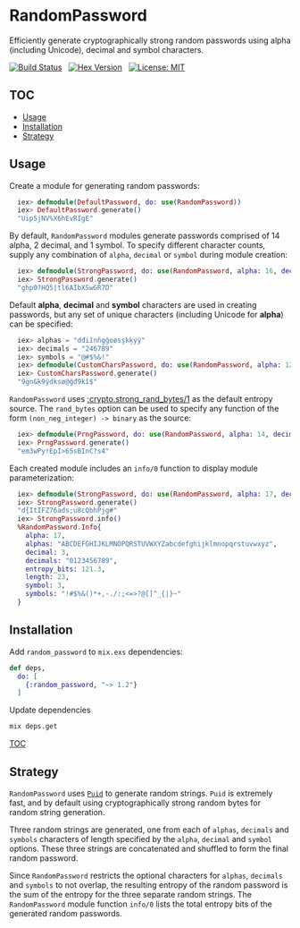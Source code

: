 # RandomPassword

Efficiently generate cryptographically strong random passwords using alpha (including Unicode), decimal and symbol characters.

[![Build Status](https://travis-ci.org/RandomPassword/Elixir.svg?branch=master)](https://travis-ci.org/RandomPassword/Elixir) &nbsp; [![Hex Version](https://img.shields.io/hexpm/v/random_password.svg "Hex Version")](https://hex.pm/packages/random_password) &nbsp; [![License: MIT](https://img.shields.io/npm/l/express.svg)]()


## <a name="TOC"></a>TOC
- [Usage](#Usage)
- [Installation](#Installation)
- [Strategy](#Strategy)

## <a name="Usage"></a>Usage

Create a module for generating random passwords:

```elixir
  iex> defmodule(DefaultPassword, do: use(RandomPassword))
  iex> DefaultPassword.generate()
  "Uip5jNV%X6hEvRIgE"
```

By default, `RandomPassword` modules generate passwords comprised of 14 alpha, 2 decimal, and 1 symbol. To specify different character counts, supply any combination of `alpha`, `decimal` or `symbol` during module creation:

```elixir
  iex> defmodule(StrongPassword, do: use(RandomPassword, alpha: 16, decimal: 4, symbol: 2))
  iex> StrongPassword.generate()
  "ghp0?HQ5|tl6AIbXSwGR7D"
```

Default __alpha__, __decimal__ and __symbol__ characters are used in creating passwords, but any set of unique characters (including Unicode for __alpha__) can be specified:

```elixir
  iex> alphas = "dđiînñgğoøsşkķyŷ"
  iex> decimals = "246789"
  iex> symbols = "@#$%&!"
  iex> defmodule(CustomCharsPassword, do: use(RandomPassword, alpha: 12, decimal: 3, symbol: 3, alphas: alphas, decimals: decimals, symbols: symbols))
  iex> CustomCharsPassword.generate()
  "9gn&ķ9ŷdksø@ğđ9kî$"
```

`RandomPassword` uses [:crypto.strong_rand_bytes/1](https://www.erlang.org/doc/man/crypto.html#strong_rand_bytes-1) as the default entropy source. The `rand_bytes` option can be used to specify any function of the form `(non_neg_integer) -> binary` as the source:

```elixir
  iex> defmodule(PrngPassword, do: use(RandomPassword, alpha: 14, decimal: 4, symbol: 3, rand_bytes: &:rand.bytes/1 ))
  iex> PrngPassword.generate()
  "em3wPy!EpI>65sBInC?s4"
```

Each created module includes an `info/0` function to display module parameterization:

```elixir
  iex> defmodule(StrongPassword, do: use(RandomPassword, alpha: 17, decimal: 3, symbol: 3))
  iex> StrongPassword.generate()
  "d{ItIFZ76ads;u8cQbhPjg#"
  iex> StrongPassword.info()
  %RandomPassword.Info{
    alpha: 17,
    alphas: "ABCDEFGHIJKLMNOPQRSTUVWXYZabcdefghijklmnopqrstuvwxyz",
    decimal: 3,
    decimals: "0123456789",
    entropy_bits: 121.3,
    length: 23,
    symbol: 3,
    symbols: "!#$%&()*+,-./:;<=>?@[]^_{|}~"
  }
```

## <a name="Installation"></a>Installation

Add `random_password` to `mix.exs` dependencies:

  ```elixir
  def deps,
    do: [ 
      {:random_password, "~> 1.2"}
    ]
  ```

Update dependencies

  ```bash
  mix deps.get
  ```

[TOC](#TOC)

## <a name="Strategy"></a>Strategy

`RandomPassword` uses [`Puid`](https://hexdocs.pm/puid/Puid.html) to generate random strings. `Puid` is extremely fast, and by default using cryptographically strong random bytes for random string generation.

Three random strings are generated, one from each of `alphas`, `decimals` and `symbols` characters of length specified by the `alpha`, `decimal` and `symbol` options. These three strings are concatenated and shuffled to form the final random password.

Since `RandomPassword` restricts the optional characters for `alphas`, `decimals` and `symbols` to not overlap, the resulting entropy of the random password is the sum of the entropy for the three separate random strings. The `RandomPassword` module function `info/0` lists the total entropy bits of the generated random passwords.
